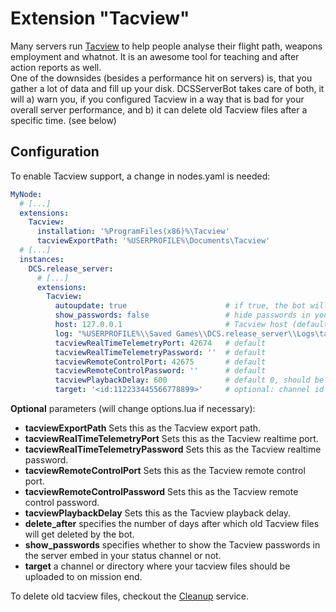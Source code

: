 # Extension "Tacview"
Many servers run [Tacview](https://www.tacview.net/) to help people analyse their flight path, weapons employment and 
whatnot. It is an awesome tool for teaching and after action reports as well.<br/>
One of the downsides (besides a performance hit on servers) is, that you gather a lot of data and fill up your disk.
DCSServerBot takes care of both, it will a) warn you, if you configured Tacview in a way that is bad for your overall
server performance, and b) it can delete old Tacview files after a specific time. (see below)<br/>

## Configuration
To enable Tacview support, a change in nodes.yaml is needed:
```yaml
MyNode:
  # [...]
  extensions:
    Tacview:
      installation: '%ProgramFiles(x86)%\Tacview'
      tacviewExportPath: '%USERPROFILE%\Documents\Tacview'
  # [...]
  instances:
    DCS.release_server:
      # [...]
      extensions:
        Tacview:
          autoupdate: true                      # if true, the bot will auto-update the tacview mod, if the version of Tacview was updated on your server (default: false)
          show_passwords: false                 # hide passwords in your server status embed (default: true)
          host: 127.0.0.1                       # Tacview host (default)
          log: "%USERPROFILE%\\Saved Games\\DCS.release_server\\Logs\tacview.log" # Only needed, if you export tacview logs to a different file.
          tacviewRealTimeTelemetryPort: 42674   # default
          tacviewRealTimeTelemetryPassword: ''  # default
          tacviewRemoteControlPort: 42675       # default
          tacviewRemoteControlPassword: ''      # default
          tacviewPlaybackDelay: 600             # default 0, should be 600 for performance reasons
          target: '<id:112233445566778899>'     # optional: channel id or directory
```
__Optional__ parameters (will change options.lua if necessary):</br>
* **tacviewExportPath** Sets this as the Tacview export path.
* **tacviewRealTimeTelemetryPort** Sets this as the Tacview realtime port.
* **tacviewRealTimeTelemetryPassword** Sets this as the Tacview realtime password.
* **tacviewRemoteControlPort** Sets this as the Tacview remote control port.
* **tacviewRemoteControlPassword** Sets this as the Tacview remote control password.
* **tacviewPlaybackDelay** Sets this as the Tacview playback delay.
* **delete_after** specifies the number of days after which old Tacview files will get deleted by the bot.
* **show_passwords** specifies whether to show the Tacview passwords in the server embed in your status channel or not.
* **target** a channel or directory where your tacview files should be uploaded to on mission end.

To delete old tacview files, checkout the [Cleanup](../../services/cleanup/README.md) service.

